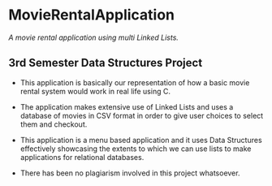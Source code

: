 # **MovieRentalApplication**
*A movie rental application using multi Linked Lists.*

## 3rd Semester Data Structures Project
* This application is basically our representation of how a basic movie rental system would work in real life using C.

* The application makes extensive use of Linked Lists and uses a database of movies in CSV format in order to give user choices to select them and checkout.

* This application is a menu based application and it uses Data Structures effectively showcasing the extents to which we can use lists to make applications for relational databases.

* There has been no plagiarism involved in this project whatsoever.
